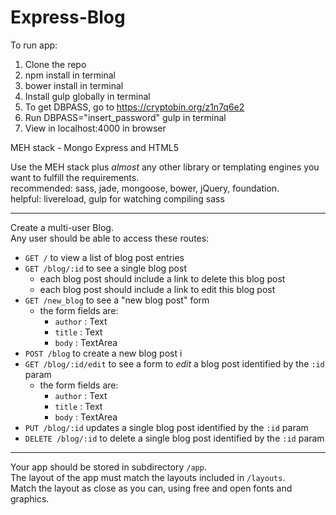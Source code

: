 Express-Blog
============

To run app:
1. Clone the repo
2. npm install in terminal
3. bower install in terminal
4. Install gulp globally in terminal
5. To get DBPASS, go to https://cryptobin.org/z1n7q6e2 
6. Run DBPASS="insert_password" gulp in terminal
7. View in localhost:4000 in browser

MEH stack - Mongo Express and HTML5 

Use the MEH stack plus *almost* any other library or templating engines you want to fulfill the requirements.  
recommended: sass, jade, mongoose, bower, jQuery, foundation.  
helpful: livereload, gulp for watching compiling sass

---

Create a multi-user Blog.  
Any user should be able to access these routes:  

- `GET /` to view a list of blog post entries
- `GET /blog/:id` to see a single blog post
	- each blog post should include a link to delete this blog post
	- each blog post should include a link to edit this blog post
- `GET /new_blog` to see a "new blog post" form
	- the form fields are:
		- `author` : Text
		- `title` : Text
		- `body` : TextArea
- `POST /blog` to create a new blog post i
- `GET /blog/:id/edit` to see a form to *edit* a blog post identified by the `:id` param
	- the form fields are:
		- `author` : Text
		- `title` : Text
		- `body` : TextArea
- `PUT /blog/:id` updates a single blog post identified by the `:id` param
- `DELETE /blog/:id` to delete a single blog post identified by the `:id` param

---

Your app should be stored in subdirectory `/app`.  
The layout of the app must match the layouts included in `/layouts`.  
Match the layout as close as you can, using free and open fonts and graphics.